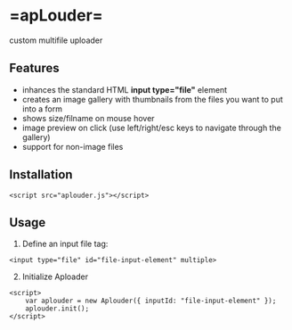 # =apLouder=
custom multifile uploader

## Features
 * inhances the standard HTML **input type="file"** element
 * creates an image gallery with thumbnails from the files you want to put into a form
 * shows size/filname on mouse hover
 * image preview on click (use left/right/esc keys to navigate through the gallery)
 * support for non-image files
 
 
## Installation
```
<script src="aplouder.js"></script>
```
 
## Usage
1. Define an input file tag:
```
<input type="file" id="file-input-element" multiple>
```
2. Initialize Aploader
```
<script>
    var aplouder = new Aplouder({ inputId: "file-input-element" });
    aplouder.init();
</script>
```
